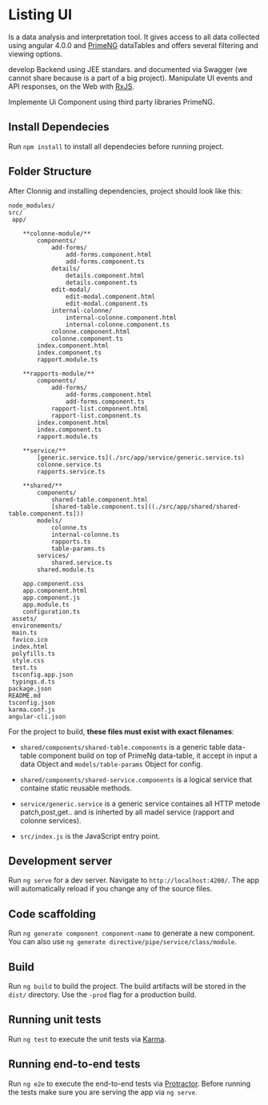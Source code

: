 # Listing UI

Is a data analysis and interpretation tool.  It gives access to all data collected using angular 4.0.0 and [PrimeNG](https://github.com/primefaces/primeng) dataTables and offers several filtering and viewing options.

develop Backend using JEE standars. and documented via Swagger (we cannot share because is a part of a big project).
Manipulate UI events and API responses, on the Web with [RxJS](https://github.com/ReactiveX/rxjs).

Implemente Ui Component using third party libraries PrimeNG.

## Install Dependecies
Run `npm install` to install all dependecies before running project.

## Folder Structure

After Clonnig and installing dependencies, project should look like this:

```
node_modules/
src/
 app/

    **colonne-module/**
        components/
            add-forms/
                add-forms.component.html
                add-forms.component.ts
            details/
                details.component.html
                details.component.ts
            edit-modal/
                edit-modal.component.html
                edit-modal.component.ts
            internal-colonne/
                internal-colonne.component.html
                internal-colonne.component.ts
            colonne.component.html
            colonne.component.ts
        index.component.html
        index.component.ts
        rapport.module.ts

    **rapports-module/**
        components/
            add-forms/
                add-forms.component.html
                add-forms.component.ts
            rapport-list.component.html
            rapport-list.component.ts
        index.component.html
        index.component.ts
        rapport.module.ts

    **service/**
        [generic.service.ts](./src/app/service/generic.service.ts)
        colonne.service.ts
        rapports.service.ts

    **shared/**
        components/
            shared-table.component.html
            [shared-table.component.ts]((./src/app/shared/shared-table.component.ts]))
        models/
            colonne.ts
            internal-colonne.ts
            rapports.ts
            table-params.ts
        services/
            shared.service.ts 
        shared.module.ts

    app.component.css
    app.component.html
    app.component.js
    app.module.ts
    configuration.ts
 assets/
 environements/
 main.ts
 favico.ico
 index.html
 polyfills.ts
 style.css
 test.ts
 tsconfig.app.json
 typings.d.ts
package.json
README.md
tsconfig.json
karma.conf.js
angular-cli.json
```

For the project to build, **these files must exist with exact filenames**:

* `shared/components/shared-table.components` is a generic table data-table component build on top of PrimeNg data-table, it accept in input a data Object and `models/table-params` Object for config.
* `shared/components/shared-service.components` is a logical service that containe static reusable methods.

* `service/generic.service` is a generic service containes all HTTP metode patch,post,get.. and is inherted by all madel service (rapport and colonne services).
* `src/index.js` is the JavaScript entry point.


## Development server
Run `ng serve` for a dev server. Navigate to `http://localhost:4200/`. The app will automatically reload if you change any of the source files.

## Code scaffolding

Run `ng generate component component-name` to generate a new component. You can also use `ng generate directive/pipe/service/class/module`.

## Build

Run `ng build` to build the project. The build artifacts will be stored in the `dist/` directory. Use the `-prod` flag for a production build.

## Running unit tests

Run `ng test` to execute the unit tests via [Karma](https://karma-runner.github.io).

## Running end-to-end tests

Run `ng e2e` to execute the end-to-end tests via [Protractor](http://www.protractortest.org/).
Before running the tests make sure you are serving the app via `ng serve`.


